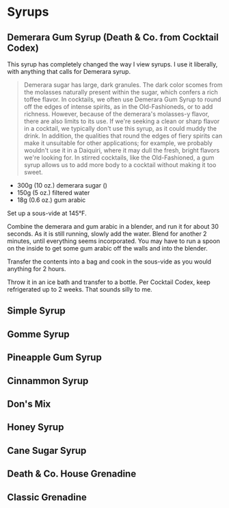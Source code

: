 # Syrups

## Demerara Gum Syrup (Death & Co. from Cocktail Codex)
This syrup has completely changed the way I view syrups. I use it liberally,
with anything that calls for Demerara syrup.

> Demerara sugar has large, dark granules. The dark color scomes from the
> molasses naturally present within the sugar, which confers a rich toffee
> flavor. In cocktails, we often use Demerara Gum Syrup to round off the edges
> of intense spirits, as in the Old-Fashioneds, or to add richness. However,
> because of the demerara's molasses-y flavor, there are also limits to its use.
> If we're seeking a clean or sharp flavor in a cocktail, we typically don't use
> this syrup, as it could muddy the drink. In addition, the qualities that round
> the edges of fiery spirits can make it unsuitable for other applications; for
> example, we probably wouldn't use it in a Daiquiri, where it may dull the
> fresh, bright flavors we're looking for. In stirred cocktails, like the
> Old-Fashioned, a gum syrup allows us to add more body to a cocktail without
> making it too sweet.

- 300g (10 oz.) demerara sugar ()
- 150g (5 oz.) filtered water
- 18g (0.6 oz.) gum arabic

Set up a sous-vide at 145°F.

Combine the demerara and gum arabic in a blender, and run it for about 30
seconds. As it is still running, slowly add the water. Blend for another 2
minutes, until everything seems incorporated. You may have to run a spoon on the
inside to get some gum arabic off the walls and into the blender.

Transfer the contents into a bag and cook in the sous-vide as you would anything
for 2 hours.

Throw it in an ice bath and transfer to a bottle. Per Cocktail Codex, keep
refrigerated up to 2 weeks. That sounds silly to me.

## Simple Syrup

## Gomme Syrup

## Pineapple Gum Syrup

## Cinnammon Syrup

## Don's Mix

## Honey Syrup

## Cane Sugar Syrup

## Death & Co. House Grenadine

## Classic Grenadine

